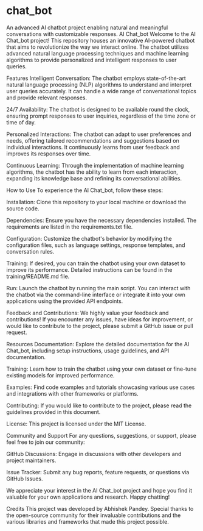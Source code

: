 # chat_bot
An advanced AI chatbot project enabling natural and meaningful conversations with customizable responses.
AI Chat_bot
Welcome to the AI Chat_bot project! This repository houses an innovative AI-powered chatbot that aims to revolutionize the way we interact online. The chatbot utilizes advanced natural language processing techniques and machine learning algorithms to provide personalized and intelligent responses to user queries.

Features
Intelligent Conversation: The chatbot employs state-of-the-art natural language processing (NLP) algorithms to understand and interpret user queries accurately. It can handle a wide range of conversational topics and provide relevant responses.

24/7 Availability: The chatbot is designed to be available round the clock, ensuring prompt responses to user inquiries, regardless of the time zone or time of day.

Personalized Interactions: The chatbot can adapt to user preferences and needs, offering tailored recommendations and suggestions based on individual interactions. It continuously learns from user feedback and improves its responses over time.

Continuous Learning: Through the implementation of machine learning algorithms, the chatbot has the ability to learn from each interaction, expanding its knowledge base and refining its conversational abilities.

How to Use
To experience the AI Chat_bot, follow these steps:

Installation: Clone this repository to your local machine or download the source code.

Dependencies: Ensure you have the necessary dependencies installed. The requirements are listed in the requirements.txt file.

Configuration: Customize the chatbot's behavior by modifying the configuration files, such as language settings, response templates, and conversation rules.

Training: If desired, you can train the chatbot using your own dataset to improve its performance. Detailed instructions can be found in the training/README.md file.

Run: Launch the chatbot by running the main script. You can interact with the chatbot via the command-line interface or integrate it into your own applications using the provided API endpoints.

Feedback and Contributions: We highly value your feedback and contributions! If you encounter any issues, have ideas for improvement, or would like to contribute to the project, please submit a GitHub issue or pull request.

Resources
Documentation: Explore the detailed documentation for the AI Chat_bot, including setup instructions, usage guidelines, and API documentation.

Training: Learn how to train the chatbot using your own dataset or fine-tune existing models for improved performance.

Examples: Find code examples and tutorials showcasing various use cases and integrations with other frameworks or platforms.

Contributing: If you would like to contribute to the project, please read the guidelines provided in this document.

License: This project is licensed under the MIT License.

Community and Support
For any questions, suggestions, or support, please feel free to join our community:

GitHub Discussions: Engage in discussions with other developers and project maintainers.

Issue Tracker: Submit any bug reports, feature requests, or questions via GitHub Issues.

We appreciate your interest in the AI Chat_bot project and hope you find it valuable for your own applications and research. Happy chatting!

Credits
This project was developed by Abhishek Pandey. Special thanks to the open-source community for their invaluable contributions and the various libraries and frameworks that made this project possible.




